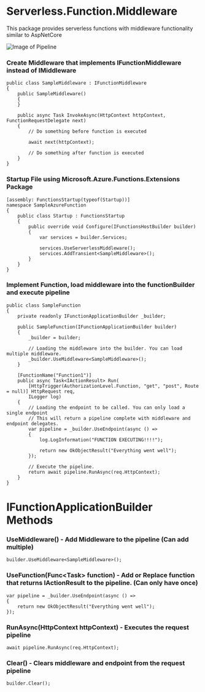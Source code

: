 # Serverless.Function.Middleware
This package provides serverless functions with middleware functionality similar to AspNetCore

![Image of Pipeline](https://docs.microsoft.com/en-us/aspnet/core/fundamentals/middleware/index/_static/request-delegate-pipeline.png?view=aspnetcore-3.1)

### Create Middleware that implements IFunctionMiddleware instead of IMiddleware
```
public class SampleMiddleware : IFunctionMiddleware
{
    public SampleMiddleware()
    {
    }

    public async Task InvokeAsync(HttpContext httpContext, FunctionRequestDelegate next)
    {
        // Do something before function is executed
        
        await next(httpContext);
        
        // Do something after function is executed
    }
}
```

### Startup File using Microsoft.Azure.Functions.Extensions Package
```
[assembly: FunctionsStartup(typeof(Startup))]
namespace SampleAzureFunction
{
    public class Startup : FunctionsStartup
    {
        public override void Configure(IFunctionsHostBuilder builder)
        {
            var services = builder.Services;

            services.UseServerlessMiddleware();
            services.AddTransient<SampleMiddleware>();
        }
    }
}
```

### Implement Function, load middleware into the functionBuilder and execute pipeline
```
public class SampleFunction
{
    private readonly IFunctionApplicationBuilder _builder;

    public SampleFunction(IFunctionApplicationBuilder builder)
    {
        _builder = builder;

        // Loading the middleware into the builder. You can load multiple middleware.
        _builder.UseMiddleware<SampleMiddleware>();
    }

    [FunctionName("Function1")]
    public async Task<IActionResult> Run(
        [HttpTrigger(AuthorizationLevel.Function, "get", "post", Route = null)] HttpRequest req,
        ILogger log)
    {
        // Loading the endpoint to be called. You can only load a single endpoint
        // This will return a pipeline complete with middleware and endpoint delegates.
        var pipeline = _builder.UseEndpoint(async () =>
        {
            log.LogInformation("FUNCTION EXECUTING!!!!");

            return new OkObjectResult("Everything went well");
        });

        // Execute the pipeline.
        return await pipeline.RunAsync(req.HttpContext);
    }
}
```

# IFunctionApplicationBuilder Methods

### UseMiddleware<TMiddleware>() - Add Middleware to the pipeline (Can add multiple)
`builder.UseMiddleware<SampleMiddleware>();`
    
### UseFunction(Func<Task<IActionResult>> function) - Add or Replace function that returns IActionResult to the pipeline. (Can only have once) 
```
var pipeline = _builder.UseEndpoint(async () =>
{
    return new OkObjectResult("Everything went well");
});
```
    
### RunAsync(HttpContext httpContext) - Executes the request pipeline
`await pipeline.RunAsync(req.HttpContext);`

### Clear() - Clears middleware and endpoint from the request pipeline
`builder.Clear();`
